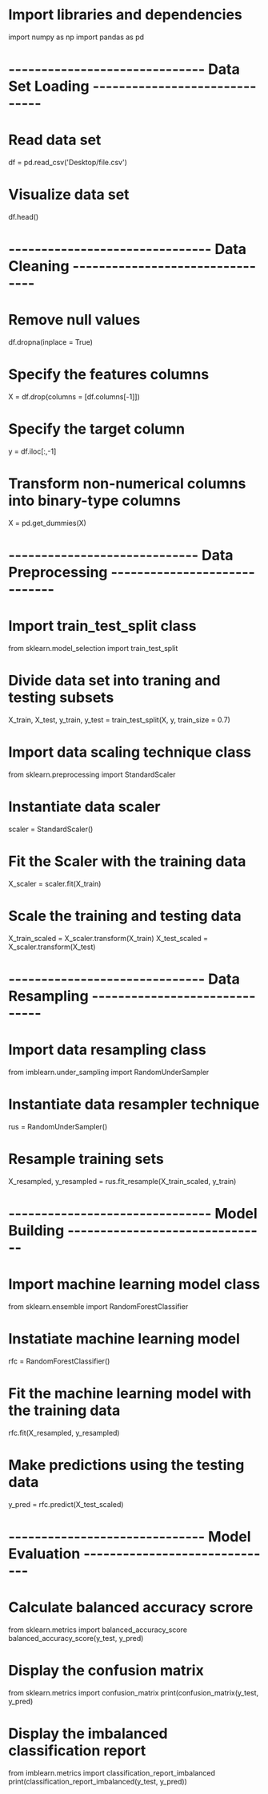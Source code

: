
# Import libraries and dependencies
import numpy as np
import pandas as pd

# ------------------------------ Data Set Loading ------------------------------

# Read data set
df = pd.read_csv('Desktop/file.csv')

# Visualize data set
df.head()

# ------------------------------- Data Cleaning --------------------------------

# Remove null values
df.dropna(inplace = True)

# Specify the features columns
X = df.drop(columns = [df.columns[-1]])

# Specify the target column
y = df.iloc[:,-1]

# Transform non-numerical columns into binary-type columns
X = pd.get_dummies(X)

# ----------------------------- Data Preprocessing -----------------------------

# Import train_test_split class
from sklearn.model_selection import train_test_split

# Divide data set into traning and testing subsets
X_train, X_test, y_train, y_test = train_test_split(X, y, train_size = 0.7)

# Import data scaling technique class
from sklearn.preprocessing import StandardScaler

# Instantiate data scaler
scaler = StandardScaler()

# Fit the Scaler with the training data
X_scaler = scaler.fit(X_train)

# Scale the training and testing data
X_train_scaled = X_scaler.transform(X_train)
X_test_scaled = X_scaler.transform(X_test)

# ------------------------------ Data Resampling ------------------------------

# Import data resampling class
from imblearn.under_sampling import RandomUnderSampler

# Instantiate data resampler technique
rus = RandomUnderSampler()

# Resample training sets
X_resampled, y_resampled = rus.fit_resample(X_train_scaled, y_train)

# ------------------------------- Model Building -------------------------------

# Import machine learning model class
from sklearn.ensemble import RandomForestClassifier

# Instatiate machine learning model
rfc = RandomForestClassifier()

# Fit the machine learning model with the training data
rfc.fit(X_resampled, y_resampled)

# Make predictions using the testing data
y_pred = rfc.predict(X_test_scaled)

# ------------------------------ Model Evaluation ------------------------------

# Calculate balanced accuracy scrore
from sklearn.metrics import balanced_accuracy_score
balanced_accuracy_score(y_test, y_pred)

# Display the confusion matrix
from sklearn.metrics import confusion_matrix
print(confusion_matrix(y_test, y_pred)

# Display the imbalanced classification report
from imblearn.metrics import classification_report_imbalanced
print(classification_report_imbalanced(y_test, y_pred))
